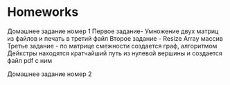 # Homeworks
Домашнее задание номер 1
Первое  задание- Умножение двух матриц из файлов и печать в третий файл
Второе задание - Resize Array массив
Третье задание - по матрице смежности создается граф, алгоритмом Дейкстры находятся кратчайший путь из нулевой вершины и создается файл pdf с ним

Домашнее задание номер 2


